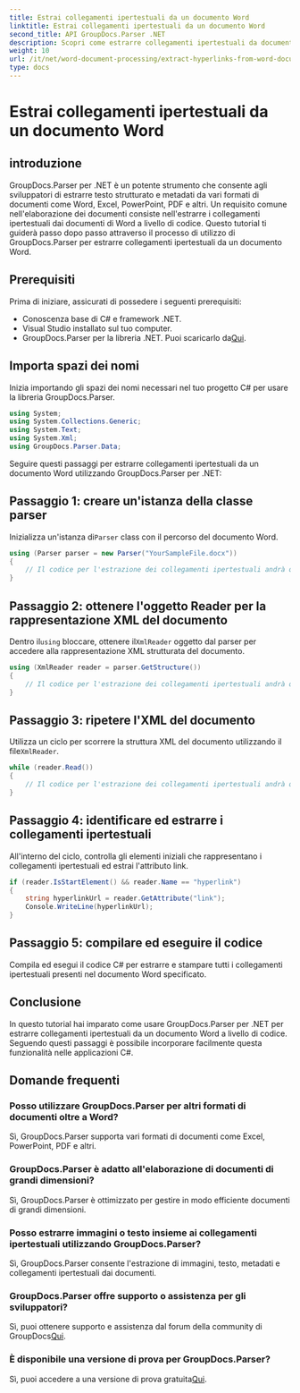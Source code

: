 ```yaml
---
title: Estrai collegamenti ipertestuali da un documento Word
linktitle: Estrai collegamenti ipertestuali da un documento Word
second_title: API GroupDocs.Parser .NET
description: Scopri come estrarre collegamenti ipertestuali da documenti Word utilizzando GroupDocs.Parser per .NET. Guida passo passo con esempi di codice.
weight: 10
url: /it/net/word-document-processing/extract-hyperlinks-from-word-document/
type: docs
---
```

# Estrai collegamenti ipertestuali da un documento Word

## introduzione
GroupDocs.Parser per .NET è un potente strumento che consente agli sviluppatori di estrarre testo strutturato e metadati da vari formati di documenti come Word, Excel, PowerPoint, PDF e altri. Un requisito comune nell'elaborazione dei documenti consiste nell'estrarre i collegamenti ipertestuali dai documenti di Word a livello di codice. Questo tutorial ti guiderà passo dopo passo attraverso il processo di utilizzo di GroupDocs.Parser per estrarre collegamenti ipertestuali da un documento Word.
## Prerequisiti
Prima di iniziare, assicurati di possedere i seguenti prerequisiti:
- Conoscenza base di C# e framework .NET.
- Visual Studio installato sul tuo computer.
-  GroupDocs.Parser per la libreria .NET. Puoi scaricarlo da[Qui](https://releases.groupdocs.com/parser/net/).
## Importa spazi dei nomi
Inizia importando gli spazi dei nomi necessari nel tuo progetto C# per usare la libreria GroupDocs.Parser.
```csharp
using System;
using System.Collections.Generic;
using System.Text;
using System.Xml;
using GroupDocs.Parser.Data;
```
Seguire questi passaggi per estrarre collegamenti ipertestuali da un documento Word utilizzando GroupDocs.Parser per .NET:
## Passaggio 1: creare un'istanza della classe parser
 Inizializza un'istanza di`Parser` class con il percorso del documento Word.
```csharp
using (Parser parser = new Parser("YourSampleFile.docx"))
{
    // Il codice per l'estrazione dei collegamenti ipertestuali andrà qui
}
```
## Passaggio 2: ottenere l'oggetto Reader per la rappresentazione XML del documento
 Dentro il`using` bloccare, ottenere il`XmlReader` oggetto dal parser per accedere alla rappresentazione XML strutturata del documento.
```csharp
using (XmlReader reader = parser.GetStructure())
{
    // Il codice per l'estrazione dei collegamenti ipertestuali andrà qui
}
```
## Passaggio 3: ripetere l'XML del documento
Utilizza un ciclo per scorrere la struttura XML del documento utilizzando il file`XmlReader`.
```csharp
while (reader.Read())
{
    // Il codice per l'estrazione dei collegamenti ipertestuali andrà qui
}
```
## Passaggio 4: identificare ed estrarre i collegamenti ipertestuali
All'interno del ciclo, controlla gli elementi iniziali che rappresentano i collegamenti ipertestuali ed estrai l'attributo link.
```csharp
if (reader.IsStartElement() && reader.Name == "hyperlink")
{
    string hyperlinkUrl = reader.GetAttribute("link");
    Console.WriteLine(hyperlinkUrl);
}
```
## Passaggio 5: compilare ed eseguire il codice
Compila ed esegui il codice C# per estrarre e stampare tutti i collegamenti ipertestuali presenti nel documento Word specificato.
## Conclusione
In questo tutorial hai imparato come usare GroupDocs.Parser per .NET per estrarre collegamenti ipertestuali da un documento Word a livello di codice. Seguendo questi passaggi è possibile incorporare facilmente questa funzionalità nelle applicazioni C#.

## Domande frequenti
### Posso utilizzare GroupDocs.Parser per altri formati di documenti oltre a Word?
Sì, GroupDocs.Parser supporta vari formati di documenti come Excel, PowerPoint, PDF e altri.
### GroupDocs.Parser è adatto all'elaborazione di documenti di grandi dimensioni?
Sì, GroupDocs.Parser è ottimizzato per gestire in modo efficiente documenti di grandi dimensioni.
### Posso estrarre immagini o testo insieme ai collegamenti ipertestuali utilizzando GroupDocs.Parser?
Sì, GroupDocs.Parser consente l'estrazione di immagini, testo, metadati e collegamenti ipertestuali dai documenti.
### GroupDocs.Parser offre supporto o assistenza per gli sviluppatori?
 Sì, puoi ottenere supporto e assistenza dal forum della community di GroupDocs[Qui](https://forum.groupdocs.com/c/parser/17).
### È disponibile una versione di prova per GroupDocs.Parser?
 Sì, puoi accedere a una versione di prova gratuita[Qui](https://releases.groupdocs.com/).